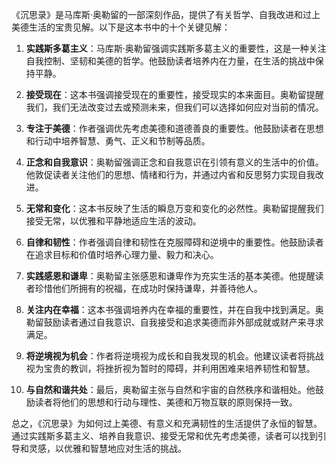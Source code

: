 《沉思录》是马库斯·奥勒留的一部深刻作品，提供了有关哲学、自我改进和过上美德生活的宝贵见解。以下是这本书中的十个关键见解：

1. **实践斯多葛主义**：马库斯·奥勒留强调实践斯多葛主义的重要性，这是一种关注自我控制、坚韧和美德的哲学。他鼓励读者培养内在力量，在生活的挑战中保持平静。

2. **接受现在**：这本书强调接受现在的重要性，接受现实的本来面目。奥勒留提醒我们，我们无法改变过去或预测未来，但我们可以选择如何应对当前的情况。

3. **专注于美德**：作者强调优先考虑美德和道德善良的重要性。他鼓励读者在思想和行动中培养智慧、勇气、正义和节制等品质。

4. **正念和自我意识**：奥勒留强调正念和自我意识在引领有意义的生活中的价值。他敦促读者关注他们的思想、情绪和行为，并通过内省和反思努力实现自我改进。

5. **无常和变化**：这本书反映了生活的瞬息万变和变化的必然性。奥勒留提醒我们接受无常，以优雅和平静地适应生活的波动。

6. **自律和韧性**：作者强调自律和韧性在克服障碍和逆境中的重要性。他鼓励读者在追求目标和价值时培养心理力量、毅力和决心。

7. **实践感恩和谦卑**：奥勒留主张感恩和谦卑作为充实生活的基本美德。他提醒读者珍惜他们所拥有的祝福，在成功时保持谦卑，并善待他人。

8. **关注内在幸福**：这本书强调培养内在幸福的重要性，并在自我中找到满足。奥勒留鼓励读者通过自我意识、自我接受和追求美德而非外部成就或财产来寻求满足。

9. **将逆境视为机会**：作者将逆境视为成长和自我发现的机会。他建议读者将挑战视为宝贵的教训，将挫折视为暂时的障碍，并利用困难来培养韧性和智慧。

10. **与自然和谐共处**：最后，奥勒留主张与自然和宇宙的自然秩序和谐相处。他鼓励读者将他们的思想和行动与理性、美德和万物互联的原则保持一致。

总之，《沉思录》为如何过上美德、有意义和充满韧性的生活提供了永恒的智慧。通过实践斯多葛主义、培养自我意识、接受无常和优先考虑美德，读者可以找到引导和灵感，以优雅和智慧地应对生活的挑战。